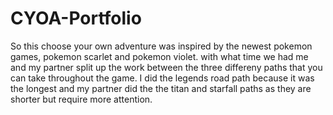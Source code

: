 # CYOA-Portfolio

So this choose your own adventure was inspired by the newest pokemon games, pokemon scarlet and pokemon violet. 
with what time we had me and my partner split up the work between the three differeny paths that you can take throughout the game.
I did the legends road path because it was the longest and my partner did the the titan and starfall paths as they are shorter but require more attention.

